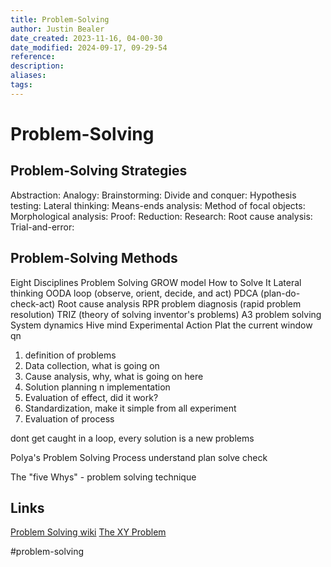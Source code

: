 ```yaml
---
title: Problem-Solving
author: Justin Bealer
date_created: 2023-11-16, 04-00-30
date_modified: 2024-09-17, 09-29-54
reference: 
description: 
aliases: 
tags: 
---
```

# Problem-Solving

## Problem-Solving Strategies

Abstraction:
Analogy:
Brainstorming:
Divide and conquer:
Hypothesis testing:
Lateral thinking:
Means-ends analysis:
Method of focal objects:
Morphological analysis:
Proof:
Reduction:
Research:
Root cause analysis:
Trial-and-error:

## Problem-Solving Methods

Eight Disciplines Problem Solving
GROW model
How to Solve It
Lateral thinking
OODA loop (observe, orient, decide, and act)
PDCA (plan-do-check-act)
Root cause analysis
RPR problem diagnosis (rapid problem resolution)
TRIZ (theory of solving inventor's problems)
A3 problem solving
System dynamics
Hive mind
Experimental Action Plat the current window qn

1. definition of problems
2. Data collection, what is going on
3. Cause analysis, why, what is going on here
4. Solution planning n implementation
5. Evaluation of effect, did it work?
6. Standardization, make it simple from all experiment
7. Evaluation of process

dont get caught in a loop, every solution is a new problems

Polya's Problem Solving Process
understand
plan
solve
check

The "five Whys" - problem solving technique

## Links

[Problem Solving wiki](https://en.wikipedia.org/wiki/Problem_solving)
[The XY Problem](https://xyproblem.info/)

  #problem-solving
